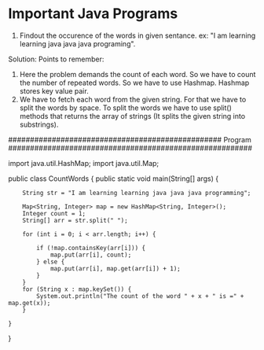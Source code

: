 # Important Java Programs

1. Findout the occurence of the words in given sentance. ex: "I am learning learning java java java programing".

Solution:
Points to remember:
1. Here the problem demands the count of each word. So we have to count the number of repeated words. So we have to use Hashmap. Hashmap stores key value pair. 
2. We have to fetch each word from the given string. For that we have to split the words by space. To split the words we have to use split() methods that returns the array of strings (It splits the given string into substrings).

################################################# Program ########################################################


import java.util.HashMap;
import java.util.Map;

public class CountWords {
	public static void main(String[] args) {

		String str = "I am learning learning java java java programming";

		Map<String, Integer> map = new HashMap<String, Integer>();
		Integer count = 1;
		String[] arr = str.split(" ");

		for (int i = 0; i < arr.length; i++) {

			if (!map.containsKey(arr[i])) {
				map.put(arr[i], count);
			} else {
				map.put(arr[i], map.get(arr[i]) + 1);
			}
		}
		for (String x : map.keySet()) {
			System.out.println("The count of the word " + x + " is =" + map.get(x));
		}

	}

}




